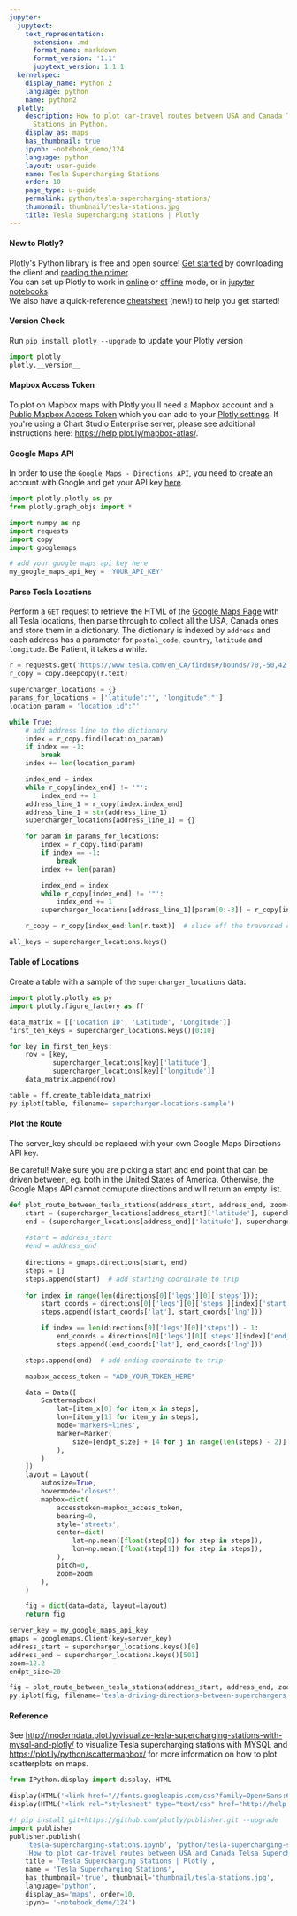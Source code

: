 ```yaml
---
jupyter:
  jupytext:
    text_representation:
      extension: .md
      format_name: markdown
      format_version: '1.1'
      jupytext_version: 1.1.1
  kernelspec:
    display_name: Python 2
    language: python
    name: python2
  plotly:
    description: How to plot car-travel routes between USA and Canada Telsa Supercharging
      Stations in Python.
    display_as: maps
    has_thumbnail: true
    ipynb: ~notebook_demo/124
    language: python
    layout: user-guide
    name: Tesla Supercharging Stations
    order: 10
    page_type: u-guide
    permalink: python/tesla-supercharging-stations/
    thumbnail: thumbnail/tesla-stations.jpg
    title: Tesla Supercharging Stations | Plotly
---
```


#### New to Plotly?
Plotly's Python library is free and open source! [Get started](https://plot.ly/python/getting-started/) by downloading the client and [reading the primer](https://plot.ly/python/getting-started/).
<br>You can set up Plotly to work in [online](https://plot.ly/python/getting-started/#initialization-for-online-plotting) or [offline](https://plot.ly/python/getting-started/#initialization-for-offline-plotting) mode, or in [jupyter notebooks](https://plot.ly/python/getting-started/#start-plotting-online).
<br>We also have a quick-reference [cheatsheet](https://images.plot.ly/plotly-documentation/images/python_cheat_sheet.pdf) (new!) to help you get started!


#### Version Check
Run  `pip install plotly --upgrade` to update your Plotly version

```python
import plotly
plotly.__version__
```

#### Mapbox Access Token

To plot on Mapbox maps with Plotly you'll need a Mapbox account and a [Public Mapbox Access Token](https://www.mapbox.com/studio) which you can add to your [Plotly settings](https://plot.ly/settings/mapbox). If you're using a Chart Studio Enterprise server, please see additional instructions here: https://help.plot.ly/mapbox-atlas/. 


#### Google Maps API
In order to use the `Google Maps - Directions API`, you need to create an account with Google and get your API key [here](https://developers.google.com/maps/documentation/directions/).

```python
import plotly.plotly as py
from plotly.graph_objs import *

import numpy as np
import requests
import copy
import googlemaps

# add your google maps api key here
my_google_maps_api_key = 'YOUR_API_KEY'
```

#### Parse Tesla Locations
Perform a `GET` request to retrieve the HTML of the [Google Maps Page](https://www.tesla.com/en_CA/findus#/bounds/70,-50,42,-142,d?search=supercharger,&name=Canada) with all Tesla locations, then parse through to collect all the USA, Canada ones and store them in a dictionary. The dictionary is indexed by `address` and each address has a parameter for `postal_code`, `country`, `latitude` and `longitude`. Be Patient, it takes a while.

```python
r = requests.get('https://www.tesla.com/en_CA/findus#/bounds/70,-50,42,-142,d?search=supercharger,&name=Canada')
r_copy = copy.deepcopy(r.text)
```

```python
supercharger_locations = {}
params_for_locations = ['latitude":"', 'longitude":"']
location_param = 'location_id":"'

while True:
    # add address line to the dictionary
    index = r_copy.find(location_param)
    if index == -1:
        break
    index += len(location_param)

    index_end = index
    while r_copy[index_end] != '"':
        index_end += 1
    address_line_1 = r_copy[index:index_end]
    address_line_1 = str(address_line_1)
    supercharger_locations[address_line_1] = {}

    for param in params_for_locations:
        index = r_copy.find(param)
        if index == -1:
            break
        index += len(param)

        index_end = index
        while r_copy[index_end] != '"':
            index_end += 1
        supercharger_locations[address_line_1][param[0:-3]] = r_copy[index:index_end]

    r_copy = r_copy[index_end:len(r.text)]  # slice off the traversed code

all_keys = supercharger_locations.keys()
```

#### Table of Locations
Create a table with a sample of the `supercharger_locations` data.

```python
import plotly.plotly as py
import plotly.figure_factory as ff

data_matrix = [['Location ID', 'Latitude', 'Longitude']]
first_ten_keys = supercharger_locations.keys()[0:10]

for key in first_ten_keys:
    row = [key,
           supercharger_locations[key]['latitude'],
           supercharger_locations[key]['longitude']]
    data_matrix.append(row)

table = ff.create_table(data_matrix)
py.iplot(table, filename='supercharger-locations-sample')
```

#### Plot the Route
The server_key should be replaced with your own Google Maps Directions API key.

Be careful! Make sure you are picking a start and end point that can be driven between, eg. both in the United States of America. Otherwise, the Google Maps API cannot comupute directions and will return an empty list.

```python
def plot_route_between_tesla_stations(address_start, address_end, zoom=3, endpt_size=6):
    start = (supercharger_locations[address_start]['latitude'], supercharger_locations[address_start]['longitude'])
    end = (supercharger_locations[address_end]['latitude'], supercharger_locations[address_end]['longitude'])
    
    #start = address_start
    #end = address_end
    
    directions = gmaps.directions(start, end)
    steps = []
    steps.append(start)  # add starting coordinate to trip
    
    for index in range(len(directions[0]['legs'][0]['steps'])):
        start_coords = directions[0]['legs'][0]['steps'][index]['start_location']
        steps.append((start_coords['lat'], start_coords['lng']))

        if index == len(directions[0]['legs'][0]['steps']) - 1:
            end_coords = directions[0]['legs'][0]['steps'][index]['end_location']
            steps.append((end_coords['lat'], end_coords['lng']))

    steps.append(end)  # add ending coordinate to trip

    mapbox_access_token = "ADD_YOUR_TOKEN_HERE"

    data = Data([
        Scattermapbox(
            lat=[item_x[0] for item_x in steps],
            lon=[item_y[1] for item_y in steps],
            mode='markers+lines',
            marker=Marker(
                size=[endpt_size] + [4 for j in range(len(steps) - 2)] + [endpt_size]
            ),
        )
    ])
    layout = Layout(
        autosize=True,
        hovermode='closest',
        mapbox=dict(
            accesstoken=mapbox_access_token,
            bearing=0,
            style='streets',
            center=dict(
                lat=np.mean([float(step[0]) for step in steps]),
                lon=np.mean([float(step[1]) for step in steps]),
            ),
            pitch=0,
            zoom=zoom
        ),
    )

    fig = dict(data=data, layout=layout)
    return fig

server_key = my_google_maps_api_key
gmaps = googlemaps.Client(key=server_key)
address_start = supercharger_locations.keys()[0]
address_end = supercharger_locations.keys()[501] 
zoom=12.2
endpt_size=20

fig = plot_route_between_tesla_stations(address_start, address_end, zoom=10.2, endpt_size=20)
py.iplot(fig, filename='tesla-driving-directions-between-superchargers')
```

#### Reference
See http://moderndata.plot.ly/visualize-tesla-supercharging-stations-with-mysql-and-plotly/ to visualize Tesla supercharging stations with MYSQL and https://plot.ly/python/scattermapbox/ for more information on how to plot scatterplots on maps.

```python
from IPython.display import display, HTML

display(HTML('<link href="//fonts.googleapis.com/css?family=Open+Sans:600,400,300,200|Inconsolata|Ubuntu+Mono:400,700" rel="stylesheet" type="text/css" />'))
display(HTML('<link rel="stylesheet" type="text/css" href="http://help.plot.ly/documentation/all_static/css/ipython-notebook-custom.css">'))

#! pip install git+https://github.com/plotly/publisher.git --upgrade
import publisher
publisher.publish(
    'tesla-supercharging-stations.ipynb', 'python/tesla-supercharging-stations/', 'Python Tesla Supercharging Stations | Examples | Plotly',
    'How to plot car-travel routes between USA and Canada Telsa Supercharging Stations in Python.',
    title = 'Tesla Supercharging Stations | Plotly',
    name = 'Tesla Supercharging Stations',
    has_thumbnail='true', thumbnail='thumbnail/tesla-stations.jpg',
    language='python',
    display_as='maps', order=10,
    ipynb= '~notebook_demo/124')
```

```python

```